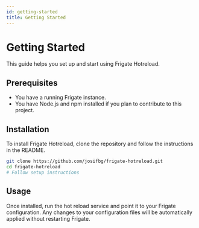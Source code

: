 ```yaml
---
id: getting-started
title: Getting Started
---
```


# Getting Started

This guide helps you set up and start using Frigate Hotreload.

## Prerequisites

- You have a running Frigate instance.
- You have Node.js and npm installed if you plan to contribute to this project.

## Installation

To install Frigate Hotreload, clone the repository and follow the instructions in the README.

```bash
git clone https://github.com/josifbg/frigate-hotreload.git
cd frigate-hotreload
# Follow setup instructions
```

## Usage

Once installed, run the hot reload service and point it to your Frigate configuration. Any changes to your configuration files will be automatically applied without restarting Frigate.
